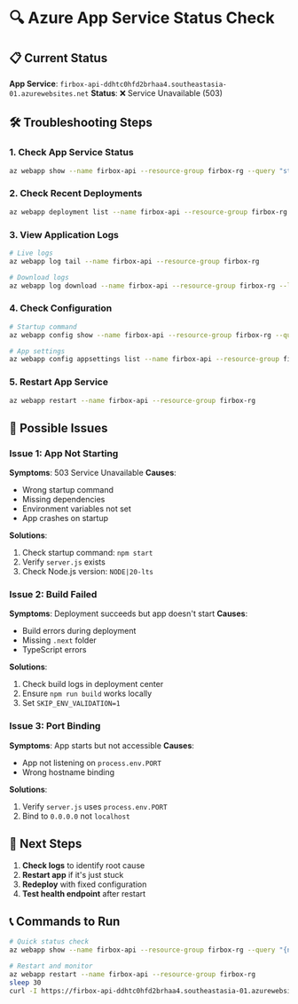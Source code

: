 # 🔍 Azure App Service Status Check

## 📋 Current Status

**App Service**: `firbox-api-ddhtc0hfd2brhaa4.southeastasia-01.azurewebsites.net`
**Status**: ❌ Service Unavailable (503)

## 🛠️ Troubleshooting Steps

### 1. Check App Service Status
```bash
az webapp show --name firbox-api --resource-group firbox-rg --query "state"
```

### 2. Check Recent Deployments  
```bash
az webapp deployment list --name firbox-api --resource-group firbox-rg --output table
```

### 3. View Application Logs
```bash
# Live logs
az webapp log tail --name firbox-api --resource-group firbox-rg

# Download logs
az webapp log download --name firbox-api --resource-group firbox-rg --log-file logs.zip
```

### 4. Check Configuration
```bash
# Startup command
az webapp config show --name firbox-api --resource-group firbox-rg --query "appCommandLine"

# App settings
az webapp config appsettings list --name firbox-api --resource-group firbox-rg --output table
```

### 5. Restart App Service
```bash
az webapp restart --name firbox-api --resource-group firbox-rg
```

## 🚨 Possible Issues

### Issue 1: App Not Starting
**Symptoms**: 503 Service Unavailable
**Causes**:
- Wrong startup command
- Missing dependencies  
- Environment variables not set
- App crashes on startup

**Solutions**:
1. Check startup command: `npm start`
2. Verify `server.js` exists
3. Check Node.js version: `NODE|20-lts`

### Issue 2: Build Failed
**Symptoms**: Deployment succeeds but app doesn't start
**Causes**:
- Build errors during deployment
- Missing `.next` folder
- TypeScript errors

**Solutions**:
1. Check build logs in deployment center
2. Ensure `npm run build` works locally
3. Set `SKIP_ENV_VALIDATION=1`

### Issue 3: Port Binding
**Symptoms**: App starts but not accessible
**Causes**:
- App not listening on `process.env.PORT`
- Wrong hostname binding

**Solutions**:
1. Verify `server.js` uses `process.env.PORT`
2. Bind to `0.0.0.0` not `localhost`

## 🎯 Next Steps

1. **Check logs** to identify root cause
2. **Restart app** if it's just stuck
3. **Redeploy** with fixed configuration
4. **Test health endpoint** after restart

## 📞 Commands to Run

```bash
# Quick status check
az webapp show --name firbox-api --resource-group firbox-rg --query "{name:name, state:state, defaultHostName:defaultHostName}"

# Restart and monitor
az webapp restart --name firbox-api --resource-group firbox-rg
sleep 30
curl -I https://firbox-api-ddhtc0hfd2brhaa4.southeastasia-01.azurewebsites.net/api/health
```
